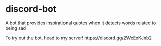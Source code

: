 # discord-bot
A bot that provides inspirational quotes when it detects words related to being sad

To try out the bot, head to my server! https://discord.gg/2WeExKJnb2
